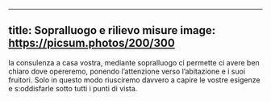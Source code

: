 ---
title: Sopralluogo e rilievo misure
image: https://picsum.photos/200/300
----

la consulenza a casa vostra, mediante sopralluogo ci permette ci avere ben chiaro dove opereremo, ponendo l’attenzione verso l’abitazione e i suoi fruitori. Solo in questo modo riusciremo davvero a capire le vostre esigenze e s:oddisfarle sotto tutti i punti di vista.